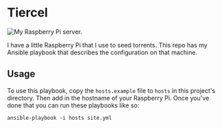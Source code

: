 # Tiercel

![My Raspberry Pi server.](https://farm2.staticflickr.com/1595/24993757402_461ebbc8b0_n.jpg)

I have a little Raspberry Pi that I use to seed torrents. This repo has my
Ansible playbook that describes the configuration on that machine.

## Usage

To use this playbook, copy the `hosts.example` file to `hosts` in this project's
directory. Then add in the hostname of your Raspberry Pi. Once you've done that
you can run these playbooks like so:

    ansible-playbook -i hosts site.yml
